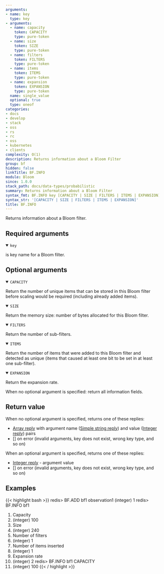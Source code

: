 ```yaml
---
arguments:
- name: key
  type: key
- arguments:
  - name: capacity
    token: CAPACITY
    type: pure-token
  - name: size
    token: SIZE
    type: pure-token
  - name: filters
    token: FILTERS
    type: pure-token
  - name: items
    token: ITEMS
    type: pure-token
  - name: expansion
    token: EXPANSION
    type: pure-token
  name: single_value
  optional: true
  type: oneof
categories:
- docs
- develop
- stack
- oss
- rs
- rc
- oss
- kubernetes
- clients
complexity: O(1)
description: Returns information about a Bloom Filter
group: bf
hidden: false
linkTitle: BF.INFO
module: Bloom
since: 1.0.0
stack_path: docs/data-types/probabilistic
summary: Returns information about a Bloom Filter
syntax_fmt: BF.INFO key [CAPACITY | SIZE | FILTERS | ITEMS | EXPANSION]
syntax_str: '[CAPACITY | SIZE | FILTERS | ITEMS | EXPANSION]'
title: BF.INFO
---
```

Returns information about a Bloom filter.

## Required arguments

<details open><summary><code>key</code></summary>

is key name for a Bloom filter.
</details>

## Optional arguments

<details open><summary><code>CAPACITY</code></summary>

Return the number of unique items that can be stored in this Bloom filter before scaling would be required (including already added items).
</details>

<details open><summary><code>SIZE</code></summary>

Return the memory size: number of bytes allocated for this Bloom filter.
</details>

<details open><summary><code>FILTERS</code></summary>

Return the number of sub-filters.
</details>

<details open><summary><code>ITEMS</code></summary>

Return the number of items that were added to this Bloom filter and detected as unique (items that caused at least one bit to be set in at least one sub-filter).
</details>

<details open><summary><code>EXPANSION</code></summary>

Return the expansion rate.
</details>

When no optional argument is specified: return all information fields.

## Return value

When no optional argument is specified, returns one of these replies:

- [Array reply](/docs/reference/protocol-spec#arrays) with argument name ([Simple string reply](/docs/reference/protocol-spec#simple-strings)) and value ([Integer reply](/docs/reference/protocol-spec#integers)) pairs
- [] on error (invalid arguments, key does not exist, wrong key type, and so on)

When an optional argument is specified, returns one of these replies:

- [Integer reply](/docs/reference/protocol-spec#integers) - argument value
- [] on error (invalid arguments, key does not exist, wrong key type, and so on)

## Examples

{{< highlight bash >}}
redis> BF.ADD bf1 observation1
(integer) 1
redis> BF.INFO bf1
 1) Capacity
 2) (integer) 100
 3) Size
 4) (integer) 240
 5) Number of filters
 6) (integer) 1
 7) Number of items inserted
 8) (integer) 1
 9) Expansion rate
10) (integer) 2
redis> BF.INFO bf1 CAPACITY
1) (integer) 100
{{< / highlight >}}
